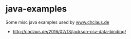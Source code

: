 # java-examples
Some misc java examples used by www.chclaus.de

- http://chclaus.de/2016/02/13/jackson-csv-data-binding/

